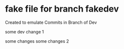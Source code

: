 # fake file for branch fakedev

Created to emulate Commits in Branch of Dev

some dev change 1

some changes
some changes 2

